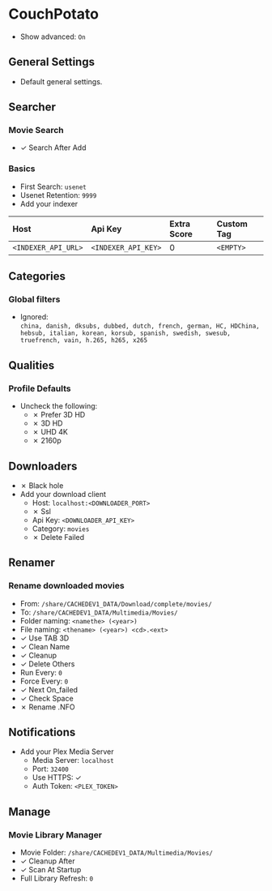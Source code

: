 # CouchPotato

* Show advanced: `On`

## General Settings

  * Default general settings.

## Searcher

### Movie Search

  * ✓ Search After Add

### Basics

  * First Search: `usenet`
  * Usenet Retention: `9999`
  * Add your indexer

  |Host                |Api Key             |Extra Score |Custom Tag |
  |:--                 |:--                 |:--         |:--        |
  |`<INDEXER_API_URL>` |`<INDEXER_API_KEY>` |0           |`<EMPTY>`  |

## Categories

### Global filters

  * Ignored:<br>
    `china, danish, dksubs, dubbed, dutch, french, german, HC, HDChina, hebsub, italian, korean, korsub, spanish, swedish, swesub, truefrench, vain, h.265, h265, x265`

## Qualities

### Profile Defaults

  * Uncheck the following:
    * ✗ Prefer 3D HD
    * ✗ 3D HD
    * ✗ UHD 4K
    * ✗ 2160p

## Downloaders

  * ✗ Black hole
  * Add your download client
    * Host: `localhost:<DOWNLOADER_PORT>`
    * ✗ Ssl
    * Api Key: `<DOWNLOADER_API_KEY>`
    * Category: `movies`
    * ✗ Delete Failed

## Renamer

### Rename downloaded movies

  * From: `/share/CACHEDEV1_DATA/Download/complete/movies/`
  * To: `/share/CACHEDEV1_DATA/Multimedia/Movies/`
  * Folder naming: `<namethe> (<year>)`
  * File naming: `<thename> (<year>) <cd>.<ext>`
  * ✓ Use TAB 3D
  * ✓ Clean Name
  * ✓ Cleanup
  * ✓ Delete Others
  * Run Every: `0`
  * Force Every: `0`
  * ✓ Next On_failed
  * ✓ Check Space
  * ✗ Rename .NFO

## Notifications

  * Add your Plex Media Server
    * Media Server: `localhost`
    * Port: `32400`
    * Use HTTPS: ✓
    * Auth Token: `<PLEX_TOKEN>`

## Manage

### Movie Library Manager

  * Movie Folder: `/share/CACHEDEV1_DATA/Multimedia/Movies/`
  * ✓ Cleanup After
  * ✓ Scan At Startup
  * Full Library Refresh: `0`

